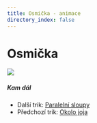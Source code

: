 ```yaml
---
title: Osmička - animace
directory_index: false
---
```


# Osmička

![](/animace/img/yo-yo-traverse.gif)

##### Kam dál

- Další trik: [Paralelní sloupy](4-synchronous-columns-splits.html "Další trik Paralelní sloupy")
- Předchozí trik: [Okolo joja](around-the-yo-yo.html "Předchozí trik Okolo joja")

